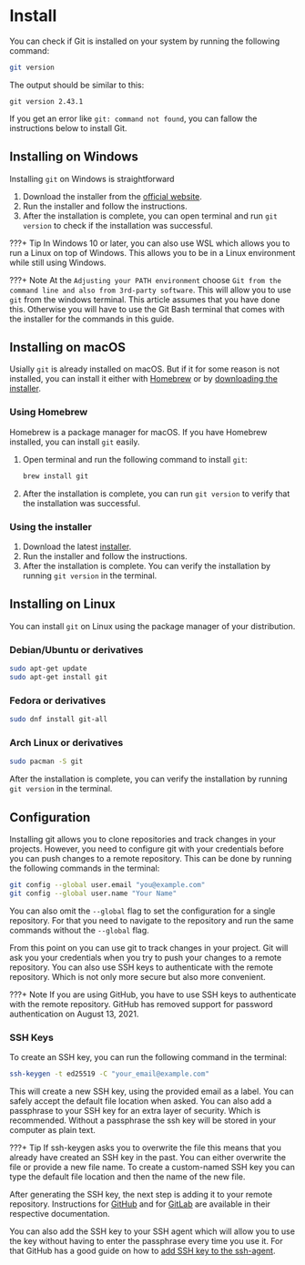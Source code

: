 # Install

You can check if Git is installed on your system by running the following command:

```sh
git version
```

The output should be similar to this:

```plaintext
git version 2.43.1
```

If you get an error like `git: command not found`, you can fallow the instructions below to install Git.

## Installing on Windows

Installing `git` on Windows is straightforward

1. Download the installer from the [official website](https://git-scm.com/download/win).
2. Run the installer and follow the instructions.
3. After the installation is complete, you can open terminal and run `git version` to check if the installation was successful.

???+ Tip
    In Windows 10 or later, you can also use WSL which allows you to run a Linux on top of Windows. This allows you to be in a Linux environment while still using Windows.

???+ Note
    At the `Adjusting your PATH environment` choose `Git from the command line and also from 3rd-party software`. This will allow you to use `git` from the windows terminal.
    This article assumes that you have done this. Otherwise you will have to use the Git Bash terminal that comes with the installer for the commands in this guide.

## Installing on macOS

Usially `git` is already installed on macOS. But if it for some reason is not installed, you can install it either with [Homebrew](#using-homebrew) or by [downloading the installer](#using-the-installer).

### Using Homebrew

Homebrew is a package manager for macOS. If you have Homebrew installed, you can install `git` easily.

1. Open terminal and run the following command to install `git`:

    ```sh
    brew install git
    ```

2. After the installation is complete, you can run `git version` to verify that the installation was successful.

### Using the installer

1. Download the latest [installer](https://sourceforge.net/projects/git-osx-installer/files/git-2.23.0-intel-universal-mavericks.dmg/download?use_mirror=autoselect).
2. Run the installer and follow the instructions.
3. After the installation is complete. You can verify the installation by running `git version` in the terminal.

## Installing on Linux

You can install `git` on Linux using the package manager of your distribution.

### Debian/Ubuntu or derivatives

```sh
sudo apt-get update
sudo apt-get install git
```

### Fedora or derivatives

```sh
sudo dnf install git-all
```

### Arch Linux or derivatives

```sh
sudo pacman -S git
```

After the installation is complete, you can verify the installation by running `git version` in the terminal.

## Configuration

Installing git allows you to clone repositories and track changes in your projects. However, you need to configure git with your credentials before you can push changes to a remote repository. This can be done by running the following commands in the terminal:

```sh
git config --global user.email "you@example.com"
git config --global user.name "Your Name"
```

You can also omit the `--global` flag to set the configuration for a single repository. For that you need to navigate to the repository and run the same commands without the `--global` flag.

From this point on you can use git to track changes in your project. Git will ask you your credentials when you try to push your changes to a remote repository. You can also use SSH keys to authenticate with the remote repository. Which is not only more secure but also more convenient.

???+ Note
    If you are using GitHub, you have to use SSH keys to authenticate with the remote repository. GitHub has removed support for password authentication on August 13, 2021.

### SSH Keys

To create an SSH key, you can run the following command in the terminal:

```sh
ssh-keygen -t ed25519 -C "your_email@example.com"
```

This will create a new SSH key, using the provided email as a label. You can safely accept the default file location when asked. You can also add a passphrase to your SSH key for an extra layer of security. Which is recommended. Without a passphrase the ssh key will be stored in your computer as plain text.

???+ Tip
    If ssh-keygen asks you to overwrite the file this means that you already have created an SSH key in the past. You can either overwrite the file or provide a new file name. To create a custom-named SSH key you can type the default file location and then the name of the new file.

After generating the SSH key, the next step is adding it to your remote repository. Instructions for [GitHub](https://docs.github.com/en/authentication/connecting-to-github-with-ssh/adding-a-new-ssh-key-to-your-github-account) and for [GitLab](https://docs.gitlab.com/ee/user/ssh.html#add-an-ssh-key-to-your-gitlab-account) are available in their respective documentation.

You can also add the SSH key to your SSH agent which will allow you to use the key without having to enter the passphrase every time you use it. For that GitHub has a good guide on how to [add SSH key to the ssh-agent](https://docs.github.com/en/authentication/connecting-to-github-with-ssh/generating-a-new-ssh-key-and-adding-it-to-the-ssh-agent).
